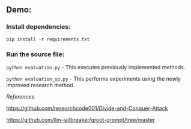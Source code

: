 ## Demo:
### Install dependencies:
``pip install -r requirements.txt``
### Run the source file: 
``python evaluation.py``  - This executes previously implemented methods.

``python evaluation_sp.py`` - This performs experiments using the newly improved research method.


*References*

https://github.com/researchcode001/Divide-and-Conquer-Attack

https://github.com/llm-jailbreaker/groot-prompt/tree/master

